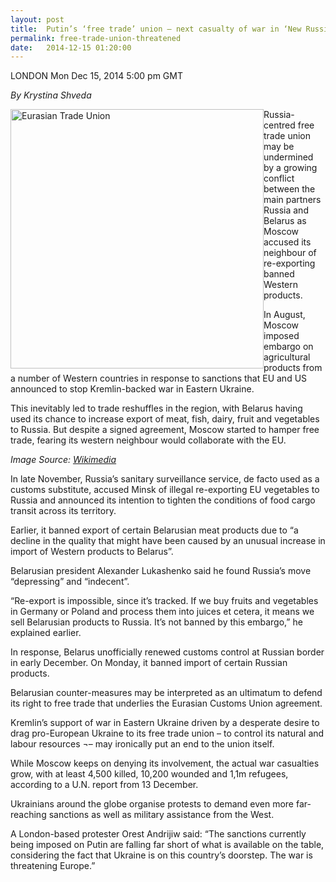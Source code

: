 ```yaml
---
layout: post
title:  Putin’s ‘free trade’ union – next casualty of war in ‘New Russia’?
permalink: free-trade-union-threatened
date:   2014-12-15 01:20:00
---
```

LONDON Mon Dec 15, 2014 5:00 pm GMT

*By Krystina Shveda*

<img src="http://upload.wikimedia.org/wikipedia/commons/7/77/Customs_Union_of_Belarus,_Kazakhstan_and_Russia_2011.png" alt="Eurasian Trade Union" style="float:left;width:405px;height:415px">

Russia-centred free trade union may be undermined by a growing conflict between the main partners Russia and Belarus as Moscow accused its neighbour of re-exporting banned Western products.

In August, Moscow imposed embargo on agricultural products from a number of Western countries in response to sanctions that EU and US announced to stop Kremlin-backed war in Eastern Ukraine.

This inevitably led to trade reshuffles in the region, with Belarus having used its chance to increase export of meat, fish, dairy, fruit and vegetables to Russia. But despite a signed agreement, Moscow started to hamper free trade, fearing its western neighbour would collaborate with the EU.

*Image Source: [Wikimedia](http://upload.wikimedia.org/wikipedia/commons/7/77/Customs_Union_of_Belarus,_Kazakhstan_and_Russia_2011.png)*

In late November, Russia’s sanitary surveillance service, de facto used as a customs substitute, accused Minsk of illegal re-exporting EU vegetables to Russia and announced its intention to tighten the conditions of food cargo transit across its territory.

Earlier, it banned export of certain Belarusian meat products due to “a decline in the quality that might have been caused by an unusual increase in import of Western products to Belarus”.  

Belarusian president Alexander Lukashenko said he found Russia’s move “depressing” and “indecent”. 

“Re-export is impossible, since it’s tracked. If we buy fruits and vegetables in Germany or Poland and process them into juices et cetera, it means we sell Belarusian products to Russia. It’s not banned by this embargo,” he explained earlier.

In response, Belarus unofficially renewed customs control at Russian border in early December. On Monday, it banned import of certain Russian products.

Belarusian counter-measures may be interpreted as an ultimatum to defend its right to free trade that underlies the Eurasian Customs Union agreement.

Kremlin’s support of war in Eastern Ukraine driven by a desperate desire to drag pro-European Ukraine to its free trade union – to control its natural and labour resources ¬– may ironically put an end to the union itself.

While Moscow keeps on denying its involvement, the actual war casualties grow, with at least 4,500 killed, 10,200 wounded and 1,1m refugees, according to a U.N. report from 13 December.

Ukrainians around the globe organise protests to demand even more far-reaching sanctions as well as military assistance from the West.

A London-based protester Orest Andrijiw said: “The sanctions currently being imposed on Putin are falling far short of what is available on the table, considering the fact that Ukraine is on this country’s doorstep. The war is threatening Europe.”